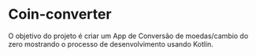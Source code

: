 # Coin-converter

O objetivo do projeto é criar um App de Conversão de moedas/cambio do zero mostrando o processo de desenvolvimento usando Kotlin.



